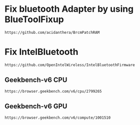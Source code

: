 # Fix bluetooth Adapter by using BlueToolFixup

`https://github.com/acidanthera/BrcmPatchRAM`

# Fix IntelBluetooth

`https://github.com/OpenIntelWireless/IntelBluetoothFirmware`

## Geekbench-v6 CPU

`https://browser.geekbench.com/v6/cpu/2799265`

## Geekbench-v6 GPU

`https://browser.geekbench.com/v6/compute/1001510`
